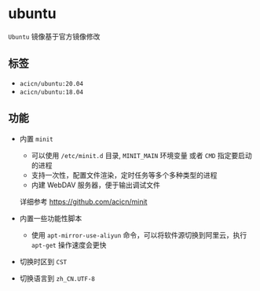 # ubuntu

`Ubuntu` 镜像基于官方镜像修改

## 标签

* `acicn/ubuntu:20.04`
* `acicn/ubuntu:18.04`

## 功能

* 内置 `minit`

    - 可以使用 `/etc/minit.d` 目录, `MINIT_MAIN` 环境变量 或者 `CMD` 指定要启动的进程
    - 支持一次性，配置文件渲染，定时任务等多个多种类型的进程
    - 内建 WebDAV 服务器，便于输出调试文件

    
    详细参考 https://github.com/acicn/minit

* 内置一些功能性脚本

    - 使用 `apt-mirror-use-aliyun` 命令，可以将软件源切换到阿里云，执行 `apt-get` 操作速度会更快

* 切换时区到 `CST`

* 切换语言到 `zh_CN.UTF-8`
